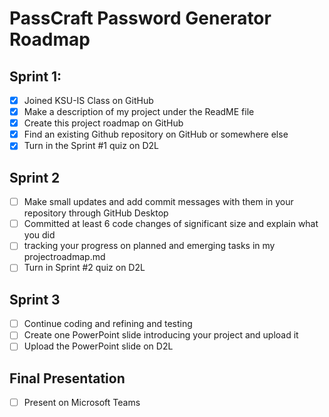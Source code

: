 # PassCraft Password Generator Roadmap

## Sprint 1:
- [x] Joined KSU-IS Class on GitHub
- [x] Make a description of my project under the ReadME file
- [x] Create this project roadmap on GitHub
- [x] Find an existing Github repository on GitHub or somewhere else
- [x] Turn in the Sprint #1 quiz on D2L

## Sprint 2
- [ ] Make small updates and add commit messages with them in your repository through GitHub Desktop
- [ ] Committed at least 6 code changes of significant size and explain what you did
- [ ] tracking your progress on planned and emerging tasks in my projectroadmap.md
- [ ] Turn in Sprint #2 quiz on D2L

## Sprint 3
- [ ] Continue coding and refining and testing
- [ ] Create one PowerPoint slide introducing your project and upload it
- [ ] Upload the PowerPoint slide on D2L

## Final Presentation
- [ ] Present on Microsoft Teams
